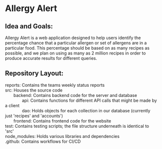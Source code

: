 # Allergy Alert

## Idea and Goals:
Allergy Alert is a web application designed to help users identify the percentage chance that a particular allergen or set of allergens are in a particular food. This percentage should be based on as many recipes as possible, and we plan on using as many as 2 million recipes in order to produce accurate results for different queries.

## Repository Layout:


reports: Contains the teams weekly status reports  
src: Houses the source code  
&emsp;&emsp;backend: Contains backend code for the server and database  
&emsp;&emsp;&emsp;&emsp;api: Contains functions for different API calls that might be made by a client  
&emsp;&emsp;&emsp;&emsp;dao: Holds objects for each collection in our database (currently just 'recipes' and 'accounts')  
&emsp;&emsp;frontend: Contains frontend code for the website  
test: Contains testing scripts; the file structure underneath is identical to 'src'  
node_modules: Holds various libraries and dependencies  
.github: Contains workflows for CI/CD
